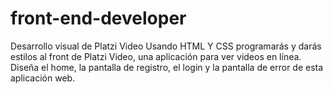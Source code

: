 # front-end-developer
Desarrollo visual de Platzi Video Usando HTML Y CSS programarás y darás estilos al front de Platzi Video, una aplicación para ver videos en línea. Diseña el home, la pantalla de registro, el login y la pantalla de error de esta aplicación web.
